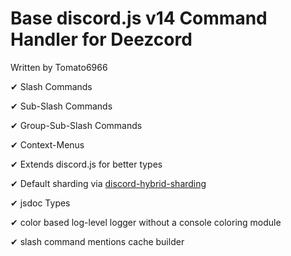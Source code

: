 # Base discord.js v14 Command Handler for Deezcord

Written by Tomato6966

✔ Slash Commands

✔ Sub-Slash Commands

✔ Group-Sub-Slash Commands

✔ Context-Menus

✔ Extends discord.js for better types

✔ Default sharding via [discord-hybrid-sharding](https://npmjs.com/discord-hybrid-sharding)

✔ jsdoc Types

✔ color based log-level logger without a console coloring module

✔ slash command mentions cache builder
